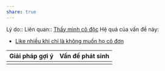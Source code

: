```yaml
---
share: true
---
```

Lý do:: 
Liên quan:: [Thấy mình cô độc](../../Quan%20%C4%91i%E1%BB%83m,%20th%C3%A1i%20%C4%91%E1%BB%99,%20nguy%C3%AAn%20t%E1%BA%AFc%20s%E1%BB%91ng,%20%C4%91i%E1%BB%81u%20m%C3%ACnh%20th%E1%BA%A5y%20ho%E1%BA%B7c%20c%E1%BA%A3m%20nh%E1%BA%ADn/Th%E1%BA%A5y%20m%C3%ACnh%20c%C3%B4%20%C4%91%E1%BB%99c.md)
Hệ quả của vấn đề này:
- [Like nhiều khi chỉ là không muốn họ cô đơn](../../H%C3%A0nh%20vi/Like%20nhi%E1%BB%81u%20khi%20ch%E1%BB%89%20l%C3%A0%20kh%C3%B4ng%20mu%E1%BB%91n%20h%E1%BB%8D%20c%C3%B4%20%C4%91%C6%A1n.md)


| Giải pháp gợi ý | Vấn đề phát sinh |
| --------------- | ---------------- |
|                 |                  |
